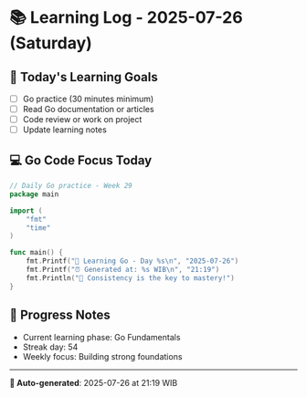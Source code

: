 # 📚 Learning Log - 2025-07-26 (Saturday)

## 🎯 Today's Learning Goals
- [ ] Go practice (30 minutes minimum)
- [ ] Read Go documentation or articles
- [ ] Code review or work on project
- [ ] Update learning notes

## 💻 Go Code Focus Today
```go
// Daily Go practice - Week 29
package main

import (
    "fmt"
    "time"
)

func main() {
    fmt.Printf("🚀 Learning Go - Day %s\n", "2025-07-26")
    fmt.Printf("⏰ Generated at: %s WIB\n", "21:19")
    fmt.Println("💪 Consistency is the key to mastery!")
}
```

## 🌟 Progress Notes
- Current learning phase: Go Fundamentals
- Streak day: 54
- Weekly focus: Building strong foundations

---
**🤖 Auto-generated**: 2025-07-26 at 21:19 WIB

